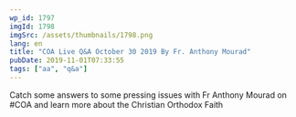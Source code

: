 ```yaml
---
wp_id: 1797
imgId: 1798
imgSrc: /assets/thumbnails/1798.png
lang: en
title: "COA Live Q&A October 30 2019 By Fr. Anthony Mourad"
pubDate: 2019-11-01T07:33:55
tags: ["aa", "q&a"]
---
```


<!-- page: 6 -->

<p>Catch some answers to some pressing issues with Fr Anthony Mourad on #COA and learn more about the Christian Orthodox Faith</p>
